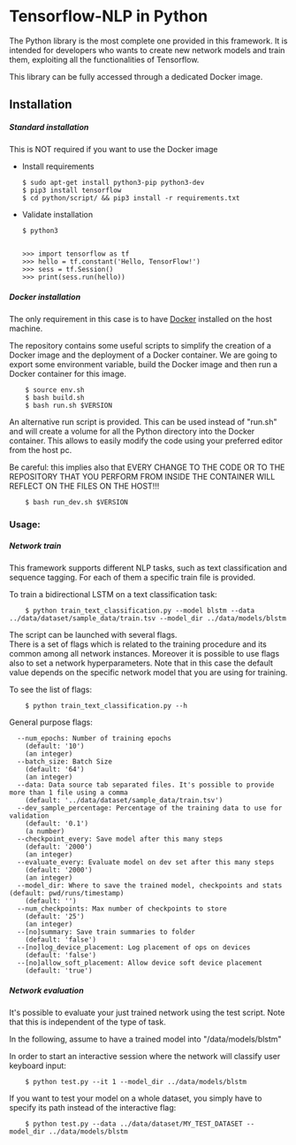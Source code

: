 # Tensorflow-NLP in Python 

The Python library is the most complete one provided in this framework.
It is intended for developers who wants to create new network models and train them, exploiting all the functionalities of Tensorflow.


This library can be fully accessed through a dedicated Docker image.

## Installation

##### Standard installation
This is NOT required if you want to use the Docker image

  - Install requirements
  
        $ sudo apt-get install python3-pip python3-dev
        $ pip3 install tensorflow
        $ cd python/script/ && pip3 install -r requirements.txt

  - Validate installation

        $ python3


        >>> import tensorflow as tf
        >>> hello = tf.constant('Hello, TensorFlow!')
        >>> sess = tf.Session()
        >>> print(sess.run(hello))

##### Docker installation

The only requirement in this case is to have [Docker](https://docs.docker.com/install/) installed  on the host machine.

The repository contains some useful scripts to simplify the creation of a Docker image and the deployment of a Docker container.
We are going to export some environment variable, build the Docker image and then run a Docker container for this image.
  
        $ source env.sh  
        $ bash build.sh  
        $ bash run.sh $VERSION

An alternative run script is provided. This can be used instead of "run.sh" and will create a volume for all the Python directory into the Docker container. This allows to easily modify the code using your preferred editor from the host pc.

Be careful: this implies also that EVERY CHANGE TO THE CODE OR TO THE REPOSITORY THAT YOU PERFORM FROM INSIDE THE CONTAINER WILL REFLECT ON THE FILES ON THE HOST!!!

        $ bash run_dev.sh $VERSION


### Usage:


##### Network train

This framework supports different NLP tasks, such as text classification and sequence tagging. For each of them a specific train file is provided.

To train a bidirectional LSTM on a text classification task:

        $ python train_text_classification.py --model blstm --data ../data/dataset/sample_data/train.tsv --model_dir ../data/models/blstm

The script can be launched with several flags.  
There is a set of flags which is related to the training procedure and its common among all network instances.
Moreover it is possible to use flags also to set a network hyperparameters. Note that in this case the default value depends on the specific network model that you are using for training.

To see the list of flags:

        $ python train_text_classification.py --h

General purpose flags:


      --num_epochs: Number of training epochs
        (default: '10')
        (an integer)
      --batch_size: Batch Size
        (default: '64')
        (an integer)
      --data: Data source tab separated files. It's possible to provide more than 1 file using a comma
        (default: '../data/dataset/sample_data/train.tsv')
      --dev_sample_percentage: Percentage of the training data to use for validation
        (default: '0.1')
        (a number)
      --checkpoint_every: Save model after this many steps
        (default: '2000')
        (an integer)
      --evaluate_every: Evaluate model on dev set after this many steps
        (default: '2000')
        (an integer)
      --model_dir: Where to save the trained model, checkpoints and stats (default: pwd/runs/timestamp)
        (default: '')
      --num_checkpoints: Max number of checkpoints to store
        (default: '25')
        (an integer)
      --[no]summary: Save train summaries to folder
        (default: 'false')
      --[no]log_device_placement: Log placement of ops on devices
        (default: 'false')
      --[no]allow_soft_placement: Allow device soft device placement
        (default: 'true')


##### Network evaluation

It's possible to evaluate your just trained network using the test script.
Note that this is independent of the type of task.

In the following, assume to have a trained model into "/data/models/blstm"

In order to start an interactive session where the network will classify user keyboard input:

        $ python test.py --it 1 --model_dir ../data/models/blstm

If you want to test your model on a whole dataset, you simply have to specify its path instead of the interactive flag:

        $ python test.py --data ../data/dataset/MY_TEST_DATASET --model_dir ../data/models/blstm







